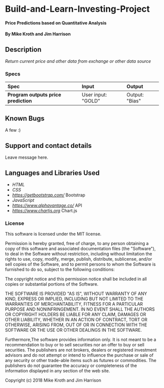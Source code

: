 # Build-and-Learn-Investing-Project

#### Price Predictions based on Quantitative Analysis

#### By Mike Kroth and Jim Harrison

## Description

_Return current price and other data from exchange or other data source_

### Specs 
| Spec | Input | Output |
| :------------- | :------------- | :------------- |
| **Program outputs price prediction** | User input: "GOLD" | Output: "Bias" |

## Known Bugs
A few :)

## Support and contact details
Leave message here.

## Languages and Libraries Used
* _HTML_
* _CSS_
* _https://getbootstrap.com/_ Bootstrap
* _JavaScript_
* _https://www.alphavantage.co/_ API
* _https://www.chartjs.org_ Chart.js

### License

This software is licensed under the MIT license.

Permission is hereby granted, free of charge, to any person obtaining a copy of this software and associated documentation files (the "Software"), to deal in the Software without restriction, including without limitation the rights to use, copy, modify, merge, publish, distribute, sublicense, and/or sell copies of the Software, and to permit persons to whom the Software is furnished to do so, subject to the following conditions:

The copyright notice and this permission notice shall be included in all copies or substantial portions of the Software.

THE SOFTWARE IS PROVIDED "AS IS", WITHOUT WARRANTY OF ANY KIND, EXPRESS OR IMPLIED, INCLUDING BUT NOT LIMITED TO THE WARRANTIES OF MERCHANTABILITY, FITNESS FOR A PARTICULAR PURPOSE AND NONINFRINGEMENT. IN NO EVENT SHALL THE AUTHORS OR COPYRIGHT HOLDERS BE LIABLE FOR ANY CLAIM, DAMAGES OR OTHER LIABILITY, WHETHER IN AN ACTION OF CONTRACT, TORT OR OTHERWISE, ARISING FROM, OUT OF OR IN CONNECTION WITH THE SOFTWARE OR THE USE OR OTHER DEALINGS IN THE SOFTWARE.

Furthermore,The software provides information only. It is not meant to be a recommendation to buy or to sell securities nor an offer to buy or sell securities. The publishers are not brokers, dealers or registered investment advisors and do not attempt or intend to influence the purchase or sale of any security or other trade-able items such as futures or commodities.
The publishers do not guarantee the accuracy or completeness of the information displayed in any section of the web site.

Copyright (c) 2018 Mike Kroth and Jim Harrison
